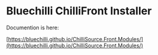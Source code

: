 # Bluechilli ChilliFront Installer

Documention is here:

[https://bluechilli.github.io/ChilliSource.Front.Modules/](https://bluechilli.github.io/ChilliSource.Front.Modules/)
